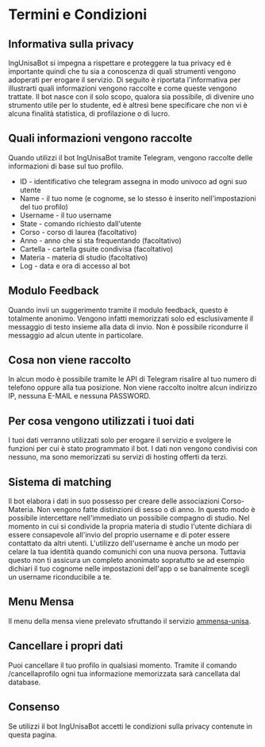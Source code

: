 # Termini e Condizioni

## Informativa sulla privacy
IngUnisaBot si impegna a rispettare e proteggere la tua privacy ed è importante quindi che tu sia a conoscenza di quali strumenti vengono adoperati per erogare il servizio. 
Di seguito è riportata l'informativa per illustrarti quali informazioni vengono raccolte e come queste vengono trattate. Il bot nasce con il solo scopo, qualora sia possibile, di divenire uno strumento utile per lo studente, ed è altresì bene specificare che non vi è alcuna finalità statistica, di profilazione o di lucro.

## Quali informazioni vengono raccolte
Quando utilizzi il bot IngUnisaBot tramite Telegram, vengono raccolte delle informazioni di base sul tuo profilo.

- ID - identificativo che telegram assegna in modo univoco ad ogni suo utente
- Name - il tuo nome (e cognome, se lo stesso è inserito nell'impostazioni del tuo profilo)
- Username - il tuo username
- State - comando richiesto dall'utente
- Corso - corso di laurea (facoltativo)
- Anno - anno che si sta frequentando (facoltativo)
- Cartella - cartella gsuite condivisa (facoltativo)
- Materia - materia di studio (facoltativo)
- Log - data e ora di accesso al bot

## Modulo Feedback
Quando invii un suggerimento tramite il modulo feedback, questo è totalmente anonimo. Vengono infatti memorizzati solo ed esclusivamente il messaggio di testo insieme alla data di invio. Non è possibile ricondurre il messaggio ad alcun utente in particolare.

## Cosa non viene raccolto
In alcun modo è possibile tramite le API di Telegram risalire al tuo numero di telefono oppure alla tua posizione. Non viene raccolto inoltre alcun indirizzo IP, nessuna E-MAIL e nessuna PASSWORD.

## Per cosa vengono utilizzati i tuoi dati
I tuoi dati verranno utilizzati solo per erogare il servizio e svolgere le funzioni per cui è stato programmato il bot. I dati non vengono condivisi con nessuno, ma sono memorizzati su servizi di hosting offerti da terzi.

## Sistema di matching
Il bot elabora i dati in suo possesso per creare delle associazioni Corso-Materia. Non vengono fatte distinzioni di sesso o di anno. In questo modo è possibile intercettare nell'immediato un possibile compagno di studio. Nel momento in cui si condivide la propria materia di studio l'utente dichiara di essere consapevole all'invio del proprio username e di poter essere contattato da altri utenti. L'utilizzo dell'username è anche un modo per celare la tua identità quando comunichi con una nuova persona. Tuttavia questo non ti assicura un completo anonimato sopratutto se ad esempio dichiari il tuo cognome nelle impostazioni dell'app o se banalmente scegli un username riconducibile a te.

## Menu Mensa
Il menu della mensa viene prelevato sfruttando il servizio [ammensa-unisa](http://ammensa-unisa.appspot.com).

## Cancellare i propri dati
Puoi cancellare il tuo profilo in qualsiasi momento. Tramite il comando /cancellaprofilo ogni tua informazione memorizzata sarà cancellata dal database.

## Consenso
Se utilizzi il bot IngUnisaBot accetti le condizioni sulla privacy contenute in questa pagina.

